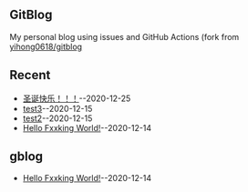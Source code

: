 ## GitBlog
My personal blog using issues and GitHub Actions
(fork from [yihong0618/gitblog](https://github.com/yihong0618/gitblog)
## Recent
- [圣诞快乐！！！](https://github.com/kZime/gblog/issues/5)--2020-12-25
- [test3](https://github.com/kZime/gblog/issues/4)--2020-12-15
- [test2](https://github.com/kZime/gblog/issues/3)--2020-12-15
- [Hello Fxxking World!](https://github.com/kZime/gblog/issues/1)--2020-12-14
## gblog
- [Hello Fxxking World!](https://github.com/kZime/gblog/issues/1)--2020-12-14
